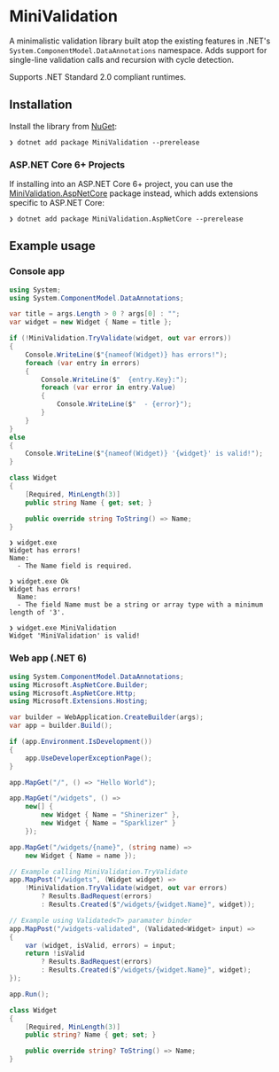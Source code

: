 # MiniValidation
A minimalistic validation library built atop the existing features in .NET's `System.ComponentModel.DataAnnotations` namespace. Adds support for single-line validation calls and recursion with cycle detection.

Supports .NET Standard 2.0 compliant runtimes.

## Installation
Install the library from [NuGet](https://www.nuget.org/packages/MiniValidation):
``` console
❯ dotnet add package MiniValidation --prerelease
```

### ASP.NET Core 6+ Projects
If installing into an ASP.NET Core 6+ project, you can use the [MiniValidation.AspNetCore]((https://www.nuget.org/packages/MiniValidation.AspNetCore)) package instead, which adds extensions specific to ASP.NET Core:
``` console
❯ dotnet add package MiniValidation.AspNetCore --prerelease
```

## Example usage

### Console app
```csharp
using System;
using System.ComponentModel.DataAnnotations;

var title = args.Length > 0 ? args[0] : "";
var widget = new Widget { Name = title };

if (!MiniValidation.TryValidate(widget, out var errors))
{
    Console.WriteLine($"{nameof(Widget)} has errors!");
    foreach (var entry in errors)
    {
        Console.WriteLine($"  {entry.Key}:");
        foreach (var error in entry.Value)
        {
            Console.WriteLine($"  - {error}");
        }
    }
}
else
{
    Console.WriteLine($"{nameof(Widget)} '{widget}' is valid!");
}

class Widget
{
    [Required, MinLength(3)]
    public string Name { get; set; }

    public override string ToString() => Name;
}
```
``` console
❯ widget.exe
Widget has errors!
Name:
  - The Name field is required.

❯ widget.exe Ok
Widget has errors!
  Name:
  - The field Name must be a string or array type with a minimum length of '3'.

❯ widget.exe MiniValidation
Widget 'MiniValidation' is valid!
```

### Web app (.NET 6)
```csharp
using System.ComponentModel.DataAnnotations;
using Microsoft.AspNetCore.Builder;
using Microsoft.AspNetCore.Http;
using Microsoft.Extensions.Hosting;

var builder = WebApplication.CreateBuilder(args);
var app = builder.Build();

if (app.Environment.IsDevelopment())
{
    app.UseDeveloperExceptionPage();
}

app.MapGet("/", () => "Hello World");

app.MapGet("/widgets", () =>
    new[] {
        new Widget { Name = "Shinerizer" },
        new Widget { Name = "Sparklizer" }
    });

app.MapGet("/widgets/{name}", (string name) =>
    new Widget { Name = name });

// Example calling MiniValidation.TryValidate
app.MapPost("/widgets", (Widget widget) =>
    !MiniValidation.TryValidate(widget, out var errors)
        ? Results.BadRequest(errors)
        : Results.Created($"/widgets/{widget.Name}", widget));

// Example using Validated<T> paramater binder
app.MapPost("/widgets-validated", (Validated<Widget> input) =>
{
    var (widget, isValid, errors) = input;
    return !isValid
        ? Results.BadRequest(errors)
        : Results.Created($"/widgets/{widget.Name}", widget);
});

app.Run();

class Widget
{
    [Required, MinLength(3)]
    public string? Name { get; set; }

    public override string? ToString() => Name;
}
```